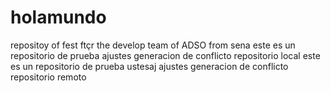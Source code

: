 # holamundo
repositoy of fest ftçr the develop team of ADSO from sena 
este es un repositorio de prueba 
ajustes generacion de conflicto repositorio local 
este es un repositorio de prueba  ustesaj
ajustes generacion de conflicto repositorio remoto 

